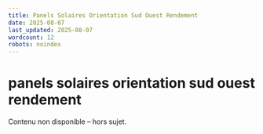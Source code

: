 ```yaml
---
title: Panels Solaires Orientation Sud Ouest Rendement
date: 2025-08-07
last_updated: 2025-08-07
wordcount: 12
robots: noindex
---
```


# panels solaires orientation sud ouest rendement

Contenu non disponible – hors sujet.